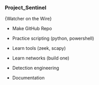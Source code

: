 ### Project_Sentinel
{Watcher on the Wire}

- Make GitHub Repo

- Practice scripting (python, powershell)

- Learn tools (zeek, scapy)

- Learn networks (build one)

- Detection engineering

- Documentation

<!--
**rebel-intel/rebel-intel** is a ✨ _special_ ✨ repository because its `README.md` (this file) appears on your GitHub profile.

Here are some ideas to get you started:

- 🔭 I’m currently working on ...
- 🌱 I’m currently learning ...
- 👯 I’m looking to collaborate on ...
- 🤔 I’m looking for help with ...
- 💬 Ask me about ...
- 📫 How to reach me: ...
- 😄 Pronouns: ...
- ⚡ Fun fact: ...
-->
